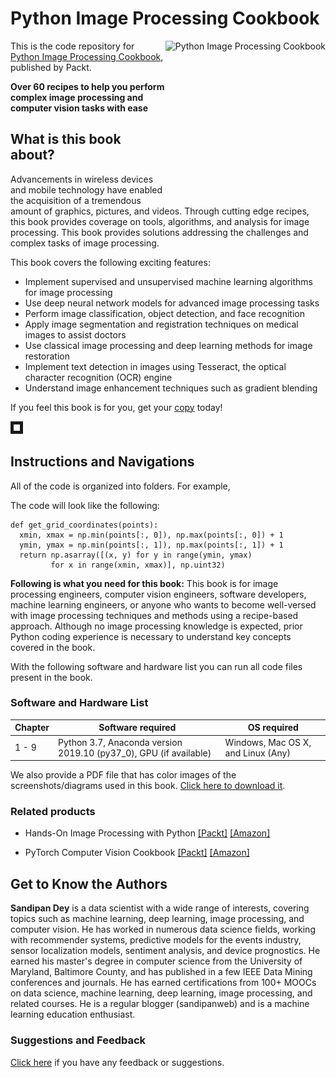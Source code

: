 # Python Image Processing Cookbook

<a href="https://www.packtpub.com/data/python-image-processing-cookbook?utm_source=github&utm_medium=repository&utm_campaign=9781789537147"><img src="https://www.packtpub.com/media/catalog/product/cache/e4d64343b1bc593f1c5348fe05efa4a6/9/7/9781789537147-original.jpeg" alt="Python Image Processing Cookbook" height="256px" align="right"></a>

This is the code repository for [Python Image Processing Cookbook](https://www.packtpub.com/data/python-image-processing-cookbook?utm_source=github&utm_medium=repository&utm_campaign=9781789537147), published by Packt.

**Over 60 recipes to help you perform complex image processing and computer vision tasks with ease**

## What is this book about?
Advancements in wireless devices and mobile technology have enabled the acquisition of a tremendous amount of graphics, pictures, and videos. Through cutting edge recipes, this book provides coverage on tools, algorithms, and analysis for image processing. This book provides solutions addressing the challenges and complex tasks of image processing.

This book covers the following exciting features: 
* Implement supervised and unsupervised machine learning algorithms for image processing
* Use deep neural network models for advanced image processing tasks
* Perform image classification, object detection, and face recognition
* Apply image segmentation and registration techniques on medical images to assist doctors
* Use classical image processing and deep learning methods for image restoration
* Implement text detection in images using Tesseract, the optical character recognition (OCR) engine
* Understand image enhancement techniques such as gradient blending

If you feel this book is for you, get your [copy](https://www.amazon.com/dp/B084ZN7Y5F) today!

<a href="https://www.packtpub.com/?utm_source=github&utm_medium=banner&utm_campaign=GitHubBanner"><img src="https://raw.githubusercontent.com/PacktPublishing/GitHub/master/GitHub.png" alt="https://www.packtpub.com/" border="5" /></a>

## Instructions and Navigations
All of the code is organized into folders. For example,

The code will look like the following:
```
def get_grid_coordinates(points):
  xmin, xmax = np.min(points[:, 0]), np.max(points[:, 0]) + 1
  ymin, ymax = np.min(points[:, 1]), np.max(points[:, 1]) + 1
  return np.asarray([(x, y) for y in range(ymin, ymax)
         for x in range(xmin, xmax)], np.uint32)

```

**Following is what you need for this book:**
This book is for image processing engineers, computer vision engineers, software developers, machine learning engineers, or anyone who wants to become well-versed with image processing techniques and methods using a recipe-based approach. Although no image processing knowledge is expected, prior Python coding experience is necessary to understand key concepts covered in the book.

With the following software and hardware list you can run all code files present in the book.

### Software and Hardware List

| Chapter  | Software required                                                                         | OS required                        |
| -------- | ------------------------------------------------------------------------------------------| -----------------------------------|
| 1 - 9    | Python 3.7, Anaconda version 2019.10 (py37_0), GPU (if available)                         | Windows, Mac OS X, and Linux (Any) |

We also provide a PDF file that has color images of the screenshots/diagrams used in this book. [Click here to download it](https://static.packt-cdn.com/downloads/9781789537147_ColorImages.pdf).


### Related products <Other books you may enjoy>
* Hands-On Image Processing with Python [[Packt]](https://www.packtpub.com/big-data-and-business-intelligence/hands-image-processing-python?utm_source=github&utm_medium=repository&utm_campaign=9781789343731) [[Amazon]](https://www.amazon.com/dp/B07J664F9S)

* PyTorch Computer Vision Cookbook [[Packt]](https://www.packtpub.com/in/data/pytorch-computer-vision-cookbook?utm_source=github&utm_medium=repository&utm_campaign=9781838644833) [[Amazon]](https://www.amazon.com/dp/1838644830)

## Get to Know the Authors
**Sandipan Dey**
is a data scientist with a wide range of interests, covering topics such as machine learning, deep learning, image processing, and computer vision. He has worked in numerous data science fields, working with recommender systems, predictive models for the events industry, sensor localization models, sentiment analysis, and device prognostics. He earned his master's degree in computer science from the University of Maryland, Baltimore County, and has published in a few IEEE Data Mining conferences and journals. He has earned certifications from 100+ MOOCs on data science, machine learning, deep learning, image processing, and related courses. He is a regular blogger (sandipanweb) and is a machine learning education enthusiast.


### Suggestions and Feedback
[Click here](https://docs.google.com/forms/d/e/1FAIpQLSdy7dATC6QmEL81FIUuymZ0Wy9vH1jHkvpY57OiMeKGqib_Ow/viewform) if you have any feedback or suggestions.
